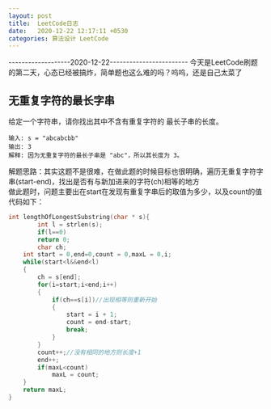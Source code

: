 ```yaml
---
layout: post
title:  LeetCode日志
date:   2020-12-22 12:17:11 +0530
categories: 算法设计 LeetCode
---
```

-------------------2020-12-22------------------------
今天是LeetCode刷题的第二天，心态已经被搞炸，简单题也这么难的吗？呜呜，还是自己太菜了

## 无重复字符的最长字串
给定一个字符串，请你找出其中不含有重复字符的 最长子串的长度。  
```
输入: s = "abcabcbb"
输出: 3 
解释: 因为无重复字符的最长子串是 "abc"，所以其长度为 3。
```
解题思路：其实这题不是很难，在做此题的时候目标也很明确，遍历无重复字符字串(start-end)，找出是否有与新加进来的字符(ch)相等的地方  
做此题时，问题主要出在start在发现有重复字串后的取值为多少，以及count的值
代码如下：
```cpp
int lengthOfLongestSubstring(char * s){
    	int l = strlen(s);
        if(l==0)
        return 0;
        char ch;
	int start = 0,end=0,count = 0,maxL = 0,i;
	while(start<l&&end<l)
	{
		ch = s[end];
		for(i=start;i<end;i++)
		{			
			if(ch==s[i])//出现相等则重新开始 
			{
				start = i + 1;
				count = end-start;
				break;
			}
		}
		count++;//没有相同的地方则长度+1 
		end++;
		if(maxL<count)
			maxL = count;
	}
    return maxL;
}
```

